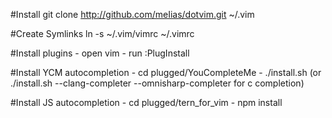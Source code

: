#Install
	git clone http://github.com/meIias/dotvim.git ~/.vim

#Create Symlinks
	ln -s ~/.vim/vimrc ~/.vimrc

#Install plugins
    - open vim
    - run :PlugInstall

#Install YCM autocompletion
    - cd plugged/YouCompleteMe
    - ./install.sh (or ./install.sh --clang-completer --omnisharp-completer for c completion)

#Install JS autocompletion
    - cd plugged/tern_for_vim
    - npm install


